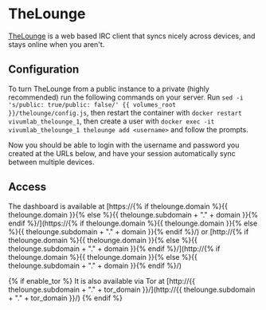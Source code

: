 # TheLounge

[TheLounge](https://thelounge.chat/) is a web based IRC client that syncs nicely across devices, and stays online
when you aren't.

## Configuration

To turn TheLounge from a public instance to a private (highly recommended) run the following commands
on your server. Run `sed -i 's/public: true/public: false/' {{ volumes_root }}/thelounge/config.js`, then
restart the container with `docker restart vivumlab_thelounge_1`, then create a user with
`docker exec -it vivumlab_thelounge_1 thelounge add <username>` and follow the prompts.

Now you should be able to login with the username and password you created at the URLs below,
and have your session automatically sync between multiple devices.

## Access

The dashboard is available at [https://{% if thelounge.domain %}{{ thelounge.domain }}{% else %}{{ thelounge.subdomain + "." + domain }}{% endif %}/](https://{% if thelounge.domain %}{{ thelounge.domain }}{% else %}{{ thelounge.subdomain + "." + domain }}{% endif %}/) or [http://{% if thelounge.domain %}{{ thelounge.domain }}{% else %}{{ thelounge.subdomain + "." + domain }}{% endif %}/](http://{% if thelounge.domain %}{{ thelounge.domain }}{% else %}{{ thelounge.subdomain + "." + domain }}{% endif %}/)

{% if enable_tor %}
It is also available via Tor at [http://{{ thelounge.subdomain + "." + tor_domain }}/](http://{{ thelounge.subdomain + "." + tor_domain }}/)
{% endif %}
